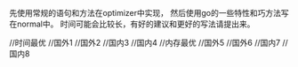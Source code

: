 先使用常规的语句和方法在optimizer中实现，
然后使用go的一些特性和巧方法写在normal中。
时间可能会比较长，有好的建议和更好的写法请提出来。

//时间最优
//国外1
//国外2
//国内3
//国内4
//内存最优
//国外5
//国外6
//国内7
//国内8

